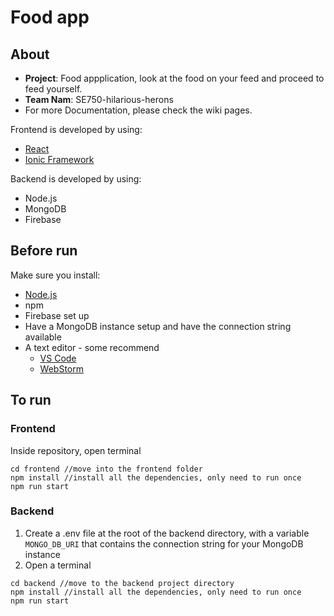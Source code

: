 # Food app

## About
* **Project**: Food appplication, look at the food on your feed and proceed to feed yourself. 
* **Team Nam**: SE750-hilarious-herons
* For more Documentation, please check the wiki pages.

Frontend is developed by using:
* [React](https://reactjs.org/)
* [Ionic Framework](https://ionicframework.com/)

Backend is developed by using: 
* Node.js
* MongoDB
* Firebase
## Before run
Make sure you install:
* [Node.js](https://nodejs.org/en/)
* npm
* Firebase set up
* Have a MongoDB instance setup and have the connection string available
* A text editor - some recommend
   - [VS Code](https://code.visualstudio.com/)
   - [WebStorm](https://www.jetbrains.com/webstorm/)

## To run
### Frontend
Inside repository, open terminal
```In the terminal command line
cd frontend //move into the frontend folder
npm install //install all the dependencies, only need to run once
npm run start 
```
### Backend
1. Create a .env file at the root of the backend directory, with a variable `MONGO_DB_URI` that contains the connection string for your MongoDB instance
2. Open a terminal 
```In the terminal command line
cd backend //move to the backend project directory
npm install //install all the dependencies, only need to run once
npm run start 
```

